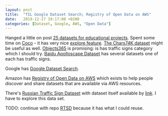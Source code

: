 ```yaml
---
layout: post
title:  "TIL Google Dataset Search; Registry of Open Data on AWS"
date:   2019-12-17 19:17:00 +0200
categories: [Dataset, Google, AWS, "Open Data"]
---
```

Hanged a little on post [25 datasets for educational projects](https://habr.com/en/company/edison/blog/480408/). Spent some time on [Coco](http://cocodataset.org) - it has very nice [explore feature](http://cocodataset.org/#explore). [The Chars74K dataset](http://www.ee.surrey.ac.uk/CVSSP/demos/chars74k/) might be useful as well. [Objects365](https://www.objects365.org/explore.html) is promising: is has traffic signs category which I should try. [Baidu Apolloscape Dataset](http://apolloscape.auto) has several datasets one of each has traffic signs. 

Google has [Google Dataset Search](https://toolbox.google.com/datasetsearch).

Amazon has [Registry of Open Data on AWS](https://registry.opendata.aws) which exists to help people discover and share datasets that are available via AWS resources.

There's [Russian Traffic Sign Dataset](http://graphics.cs.msu.ru/ru/node/1266) with dataset itself available by [link](https://yadi.sk/d/TX5k2hkEm9wqZ). I have to explore this data set.

TODO: continue with repo [RTSD](https://github.com/artem179/RTSD) because it has what I could reuse.

